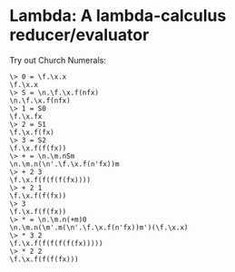 Lambda: A lambda-calculus reducer/evaluator
===========================================

Try out Church Numerals:

    \> 0 = \f.\x.x
    \f.\x.x
    \> S = \n.\f.\x.f(nfx)
    \n.\f.\x.f(nfx)
    \> 1 = S0
    \f.\x.fx
    \> 2 = S1
    \f.\x.f(fx)
    \> 3 = S2
    \f.\x.f(f(fx))
    \> + = \n.\m.nSm
    \n.\m.n(\n'.\f.\x.f(n'fx))m
    \> + 2 3
    \f.\x.f(f(f(f(fx))))
    \> + 2 1
    \f.\x.f(f(fx))
    \> 3
    \f.\x.f(f(fx))
    \> * = \n.\m.n(+m)0
    \n.\m.n(\m'.m(\n'.\f.\x.f(n'fx))m')(\f.\x.x)
    \> * 3 2
    \f.\x.f(f(f(f(f(fx)))))
    \> * 2 2
    \f.\x.f(f(f(fx)))

